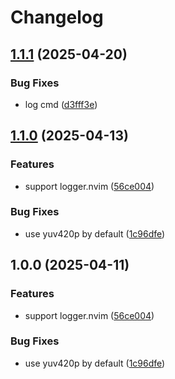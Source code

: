 # Changelog

## [1.1.1](https://github.com/wsdjeg/record-screen.nvim/compare/v1.1.0...v1.1.1) (2025-04-20)


### Bug Fixes

* log cmd ([d3fff3e](https://github.com/wsdjeg/record-screen.nvim/commit/d3fff3ea9acf480935f29d776cb2a7d74df3a256))

## [1.1.0](https://github.com/wsdjeg/record-screen.nvim/compare/v1.0.0...v1.1.0) (2025-04-13)


### Features

* support logger.nvim ([56ce004](https://github.com/wsdjeg/record-screen.nvim/commit/56ce0045f37b32d9df69f999c0a0f8226066a276))


### Bug Fixes

* use yuv420p by default ([1c96dfe](https://github.com/wsdjeg/record-screen.nvim/commit/1c96dfe68fa36e73f470440ae488eefa5d11b7aa))

## 1.0.0 (2025-04-11)


### Features

* support logger.nvim ([56ce004](https://github.com/wsdjeg/record-screen.nvim/commit/56ce0045f37b32d9df69f999c0a0f8226066a276))


### Bug Fixes

* use yuv420p by default ([1c96dfe](https://github.com/wsdjeg/record-screen.nvim/commit/1c96dfe68fa36e73f470440ae488eefa5d11b7aa))
